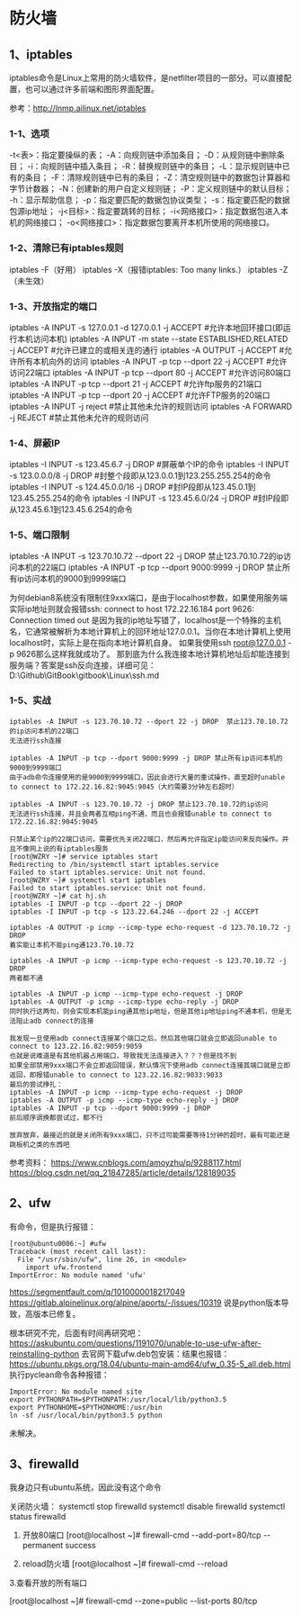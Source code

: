 # 防火墙

## 1、iptables
iptables命令是Linux上常用的防火墙软件，是netfilter项目的一部分。可以直接配置，也可以通过许多前端和图形界面配置。

参考：http://lnmp.ailinux.net/iptables

### 1-1、选项
-t<表>：指定要操纵的表；
-A：向规则链中添加条目；
-D：从规则链中删除条目；
-i：向规则链中插入条目；
-R：替换规则链中的条目；
-L：显示规则链中已有的条目；
-F：清除规则链中已有的条目；
-Z：清空规则链中的数据包计算器和字节计数器；
-N：创建新的用户自定义规则链；
-P：定义规则链中的默认目标；
-h：显示帮助信息；
-p：指定要匹配的数据包协议类型；
-s：指定要匹配的数据包源ip地址；
-j<目标>：指定要跳转的目标；
-i<网络接口>：指定数据包进入本机的网络接口；
-o<网络接口>：指定数据包要离开本机所使用的网络接口。

### 1-2、清除已有iptables规则
iptables -F（好用）
iptables -X（报错iptables: Too many links.）
iptables -Z（未生效）

### 1-3、开放指定的端口
iptables -A INPUT -s 127.0.0.1 -d 127.0.0.1 -j ACCEPT               #允许本地回环接口(即运行本机访问本机)
iptables -A INPUT -m state --state ESTABLISHED,RELATED -j ACCEPT    #允许已建立的或相关连的通行
iptables -A OUTPUT -j ACCEPT         #允许所有本机向外的访问
iptables -A INPUT -p tcp --dport 22 -j ACCEPT    #允许访问22端口
iptables -A INPUT -p tcp --dport 80 -j ACCEPT    #允许访问80端口
iptables -A INPUT -p tcp --dport 21 -j ACCEPT    #允许ftp服务的21端口
iptables -A INPUT -p tcp --dport 20 -j ACCEPT    #允许FTP服务的20端口
iptables -A INPUT -j reject       #禁止其他未允许的规则访问
iptables -A FORWARD -j REJECT     #禁止其他未允许的规则访问

### 1-4、屏蔽IP
iptables -I INPUT -s 123.45.6.7 -j DROP       #屏蔽单个IP的命令
iptables -I INPUT -s 123.0.0.0/8 -j DROP      #封整个段即从123.0.0.1到123.255.255.254的命令
iptables -I INPUT -s 124.45.0.0/16 -j DROP    #封IP段即从123.45.0.1到123.45.255.254的命令
iptables -I INPUT -s 123.45.6.0/24 -j DROP    #封IP段即从123.45.6.1到123.45.6.254的命令

### 1-5、端口限制
iptables -A INPUT -s 123.70.10.72 --dport 22 -j DROP    禁止123.70.10.72的ip访问本机的22端口
iptables -A INPUT -p tcp --dport 9000:9999 -j DROP      禁止所有ip访问本机的9000到9999端口

为何debian8系统没有限制住9xxx端口，是由于localhost参数，如果使用服务端实际ip地址则就会报错ssh: connect to host 172.22.16.184 port 9626: Connection timed out
是因为我的ip地址写错了，localhost是一个特殊的主机名，它通常被解析为本地计算机上的回环地址127.0.0.1。当你在本地计算机上使用localhost时，实际上是在指向本地计算机自身。
如果我使用ssh root@127.0.0.1 -p 9626那么这样我就成功了。
那到底为什么我连接本地计算机地址后却能连接到服务端？答案是ssh反向连接，详细可见：D:\Github\GitBook\gitbook\Linux\ssh.md

### 1-5、实战
```
iptables -A INPUT -s 123.70.10.72 --dport 22 -j DROP  禁止123.70.10.72的ip访问本机的22端口
无法进行ssh连接

iptables -A INPUT -p tcp --dport 9000:9999 -j DROP 禁止所有ip访问本机的9000到9999端口
由于adb命令连接使用的是9000到9999端口，因此会进行大量的重试操作，直至超时unable to connect to 172.22.16.82:9045:9045（大约需要3分钟左右超时）

iptables -A INPUT -s 123.70.10.72 -j DROP 禁止123.70.10.72的ip访问
无法进行ssh连接，并且会两者互相ping不通，而且也会报错unable to connect to 172.22.16.82:9045:9045

只禁止某个ip的22端口访问，需要优先关闭22端口，然后再允许指定ip能访问来反向操作。并且不像网上说的有iptables服务
[root@WZRY ~]# service iptables start
Redirecting to /bin/systemctl start iptables.service
Failed to start iptables.service: Unit not found.
[root@WZRY ~]# systemctl start iptables
Failed to start iptables.service: Unit not found.
[root@WZRY ~]# cat hj.sh
iptables -I INPUT -p tcp --dport 22 -j DROP
iptables -I INPUT -p tcp -s 123.22.64.246 --dport 22 -j ACCEPT

iptables -A OUTPUT -p icmp --icmp-type echo-request -d 123.70.10.72 -j DROP
着实能让本机不能ping通123.70.10.72

iptables -A INPUT -p icmp --icmp-type echo-request -s 123.70.10.72 -j DROP
两者都不通

iptables -A INPUT -p icmp --icmp-type echo-request -j DROP
iptables -A OUTPUT -p icmp --icmp-type echo-reply -j DROP
同时执行这两句，则会实现本机能ping通其他ip地址，但是其他ip地址ping不通本机，但是无法阻止adb connect的连接

我发现一旦使用adb connect连接某个端口之后，然后其他端口就会立即返回unable to connect to 123.22.16.82:9059:9059
也就是说难道是有其他机器占用端口，导致我无法连接进入？？？但是找不到
如果全部禁用9xxx端口不会立即返回错误，默认情况下使用adb connect连接其端口就是立即返回，即报错unable to connect to 123.22.16.82:9033:9033
最后的尝试挣扎：
iptables -A INPUT -p icmp --icmp-type echo-request -j DROP
iptables -A OUTPUT -p icmp --icmp-type echo-reply -j DROP
iptables -A INPUT -p tcp --dport 9000:9999 -j DROP
前后顺序调换都尝试过，都不行

放弃放弃，最接近的就是关闭所有9xxx端口，只不过可能需要等待1分钟的超时，最有可能还是跳板机之类的东西吧
```

参考资料：
https://www.cnblogs.com/amoyzhu/p/9288117.html
https://blog.csdn.net/qq_21847285/article/details/128189035

## 2、ufw
有命令，但是执行报错：
```
[root@ubuntu0006:~] #ufw
Traceback (most recent call last):
  File "/usr/sbin/ufw", line 26, in <module>
    import ufw.frontend
ImportError: No module named 'ufw'
```
https://segmentfault.com/q/1010000018217049
https://gitlab.alpinelinux.org/alpine/aports/-/issues/10319
说是python版本导致，高版本已修复。

根本研究不完，后面有时间再研究吧：https://askubuntu.com/questions/1191070/unable-to-use-ufw-after-reinstalling-python
去官网下载ufw.deb包安装：结果也报错：https://ubuntu.pkgs.org/18.04/ubuntu-main-amd64/ufw_0.35-5_all.deb.html
执行pyclean命令各种报错：
```
ImportError: No module named site
export PYTHONPATH=$PYTHONPATH:/usr/local/lib/python3.5
export PYTHONHOME=$PYTHONHOME:/usr/bin
ln -sf /usr/local/bin/python3.5 python
```
未解决。

## 3、firewalld
我身边只有ubuntu系统，因此没有这个命令

关闭防火墙：
systemctl stop firewalld
systemctl disable firewalld
systemctl status firewalld

1. 开放80端口
[root@localhost ~]# firewall-cmd --add-port=80/tcp --permanent
success

2. reload防火墙
[root@localhost ~]# firewall-cmd --reload

3.查看开放的所有端口

[root@localhost ~]# firewall-cmd --zone=public --list-ports 80/tcp

